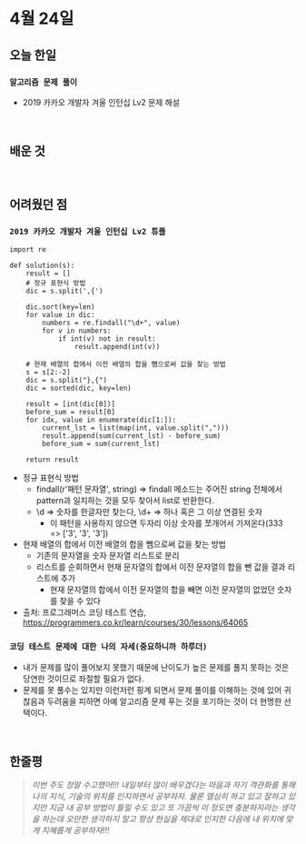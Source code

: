 # 4월 24일

## 오늘 한일

### `알고리즘 문제 풀이`

- 2019 카카오 개발자 겨울 인턴십 Lv2 문제 해설

<br>

## 배운 것

<br>

## 어려웠던 점

### `2019 카카오 개발자 겨울 인턴십 Lv2 튜플`

```
import re

def solution(s):
    result = []
    # 정규 표현식 방법
    dic = s.split(',{')

    dic.sort(key=len)
    for value in dic:
        numbers = re.findall("\d+", value)
        for v in numbers:
            if int(v) not in result:
                result.append(int(v))

    # 현재 배열의 합에서 이전 배열의 합을 뺌으로써 값을 찾는 방법
    s = s[2:-2]
    dic = s.split("},{")
    dic = sorted(dic, key=len)

    result = [int(dic[0])]
    before_sum = result[0]
    for idx, value in enumerate(dic[1:]):
        current_lst = list(map(int, value.split(",")))
        result.append(sum(current_lst) - before_sum)
        before_sum = sum(current_lst)

    return result
```

- 정규 표현식 방법
  - findall(r'패턴 문자열', string) => findall 메소드는 주어진 string 전체에서 pattern과 일치하는 것을 모두 찾아서 list로 반환한다.
  - \d => 숫자를 한글자만 찾는다, \d+ => 하나 혹은 그 이상 연결된 숫자
    - 이 패턴을 사용하지 않으면 두자리 이상 숫자를 쪼개어서 가져온다(333 => ['3', '3', '3'])
- 현재 배열의 합에서 이전 배열의 합을 뺌으로써 값을 찾는 방법
  - 기존의 문자열을 숫자 문자열 리스트로 분리
  - 리스트를 순회하면서 현재 문자열의 합에서 이전 문자열의 합을 뺀 값을 결과 리스트에 추가
    - 현재 문자열의 합에서 이전 문자열의 합을 빼면 이전 문자열의 없었던 숫자를 찾을 수 있다
- 출처: 프로그래머스 코딩 테스트 연습, https://programmers.co.kr/learn/courses/30/lessons/64065

### `코딩 테스트 문제에 대한 나의 자세(중요하니까 하루더)`

- 내가 문제를 많이 풀어보지 못했기 때문에 난이도가 높은 문제를 풀지 못하는 것은 당연한 것이므로 좌절할 필요가 없다.
- 문제를 못 풀수는 있지만 이런저런 핑계 되면서 문제 풀이를 이해하는 것에 있어 귀찮음과 두려움을 피하면 아예 알고리즘 문제 푸는 것을 포기하는 것이 더 현명한 선택이다.

<br>

## 한줄평

> _이번 주도 정말 수고했어!!! 내일부터 많이 배우겠다는 마음과 자기 객관화를 통해 나의 지식, 기술의 위치를 인지하면서 공부하자.
> 물론 열심히 하고 있고 잘하고 있지만 지금 내 공부 방법이 틀릴 수도 있고 또 가끔씩 이 정도면 충분하지라는 생각을 하는데 오만한 생각하지 말고 항상 현실을 제대로 인지한 다음에 내 위치에 맞게 지혜롭게 공부하자!!!_

<br>
